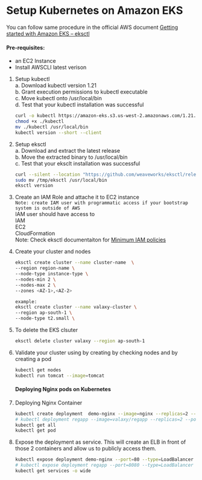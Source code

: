 # Setup Kubernetes on Amazon EKS

You can follow same procedure in the official  AWS document [Getting started with Amazon EKS – eksctl](https://docs.aws.amazon.com/eks/latest/userguide/getting-started-eksctl.html)   

#### Pre-requisites: 
  - an EC2 Instance 
  - Install AWSCLI latest verison 

1. Setup kubectl   
   a. Download kubectl version 1.21  
   b. Grant execution permissions to kubectl executable   
   c. Move kubectl onto /usr/local/bin   
   d. Test that your kubectl installation was successful    

   ```sh 
   curl -o kubectl https://amazon-eks.s3.us-west-2.amazonaws.com/1.21.2/2021-07-05/bin/linux/amd64/kubectl
   chmod +x ./kubectl
   mv ./kubectl /usr/local/bin 
   kubectl version --short --client
   ```
2. Setup eksctl   
   a. Download and extract the latest release   
   b. Move the extracted binary to /usr/local/bin   
   c. Test that your eksclt installation was successful   

   ```sh
   curl --silent --location "https://github.com/weaveworks/eksctl/releases/latest/download/eksctl_$(uname -s)_amd64.tar.gz" | tar xz -C /tmp
   sudo mv /tmp/eksctl /usr/local/bin
   eksctl version
   ```
  
3. Create an IAM Role and attache it to EC2 instance    
   `Note: create IAM user with programmatic access if your bootstrap system is outside of AWS`   
   IAM user should have access to   
   IAM   
   EC2   
   CloudFormation  
   Note: Check eksctl documentaiton for [Minimum IAM policies](https://eksctl.io/usage/minimum-iam-policies/)
   
4. Create your cluster and nodes 
   ```sh
   eksctl create cluster --name cluster-name  \
   --region region-name \
   --node-type instance-type \
   --nodes-min 2 \
   --nodes-max 2 \ 
   --zones <AZ-1>,<AZ-2>
   
   example:
   eksctl create cluster --name valaxy-cluster \
   --region ap-south-1 \
   --node-type t2.small \
    ```

5. To delete the EKS clsuter 
   ```sh 
   eksctl delete cluster valaxy --region ap-south-1
   ```
   
6. Validate your cluster using by creating by checking nodes and by creating a pod 
   ```sh 
   kubectl get nodes
   kubectl run tomcat --image=tomcat 
   ```
   
   #### Deploying Nginx pods on Kubernetes
1. Deploying Nginx Container
    ```sh
    kubectl create deployment  demo-nginx --image=nginx --replicas=2 --port=80
    # kubectl deployment regapp --image=valaxy/regapp --replicas=2 --port=8080
    kubectl get all
    kubectl get pod
   ```

1. Expose the deployment as service. This will create an ELB in front of those 2 containers and allow us to publicly access them.
   ```sh
   kubectl expose deployment demo-nginx --port=80 --type=LoadBalancer
   # kubectl expose deployment regapp --port=8080 --type=LoadBalancer
   kubectl get services -o wide
   ```

